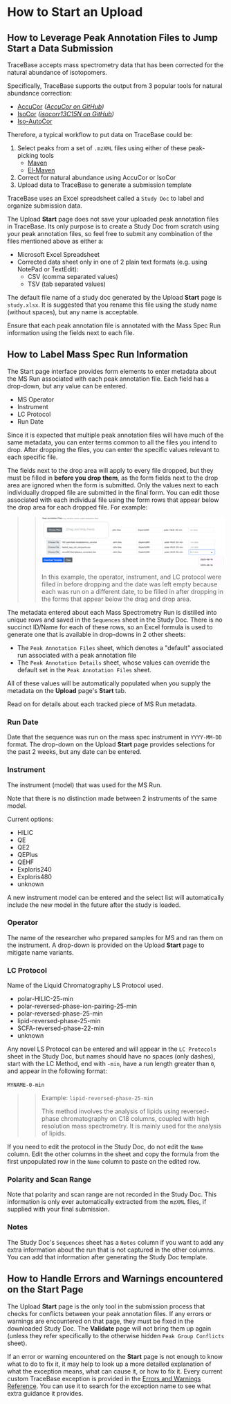 # How to Start an Upload

## How to Leverage Peak Annotation Files to Jump Start a Data Submission

TraceBase accepts mass spectrometry data that has been corrected for the natural abundance of isotopomers.

Specifically, TraceBase supports the output from 3 popular tools for natural abundance correction:

* [AccuCor](https://doi.org/10.1021/acs.analchem.7b00396) _([AccuCor on GitHub](https://github.com/lparsons/accucor))_
* [IsoCor](https://doi.org/10.1093/bioinformatics/btz209) _([isocorr13C15N on GitHub](https://github.com/xxing9703/isocorr13C15N))_
* [Iso-AutoCor](https://github.com/xxing9703/Iso-Autocorr)

Therefore, a typical workflow to put data on TraceBase could be:

<!-- markdownlint-disable MD007 -->
1. Select peaks from a set of `.mzXML` files using either of these peak-picking tools
    * [Maven](http://maven.princeton.edu/index.php)
    * [El-Maven](https://www.elucidata.io/el-maven)
2. Correct for natural abundance using AccuCor or IsoCor
3. Upload data to TraceBase to generate a submission template
<!-- markdownlint-enable MD007 -->

TraceBase uses an Excel spreadsheet called a `Study Doc` to label and organize submission data.

The Upload **Start** page does not save your uploaded peak annotation files in TraceBase.  Its only purpose is to create
a Study Doc from scratch using your peak annotation files, so feel free to submit any combination of the files mentioned
above as either a:

<!-- markdownlint-disable MD007 -->
* Microsoft Excel Spreadsheet
* Corrected data sheet only in one of 2 plain text formats (e.g. using NotePad or TextEdit):
    * CSV (comma separated values)
    * TSV (tab separated values)
<!-- markdownlint-enable MD007 -->

<!-- textlint-disable terminology -->
The default file name of a study doc generated by the Upload **Start** page is `study.xlsx`.  It is suggested that you
rename this file using the study name (without spaces), but any name is acceptable.
<!-- textlint-enable terminology -->

Ensure that each peak annotation file is annotated with the Mass Spec Run information using the fields next to each
file.

## How to Label Mass Spec Run Information

The Start page interface provides form elements to enter metadata about the MS Run associated with each peak annotation
file.  Each field has a drop-down, but any value can be entered.

* MS Operator
* Instrument
* LC Protocol
* Run Date

Since it is expected that multiple peak annotation files will have much of the same metadata, you can enter terms common
to all the files you intend to drop.  After dropping the files, you can enter the specific values relevant to each
specific file.

The fields next to the drop area will apply to every file dropped, but they must be filled in **before you drop them**,
as the form fields next to the drop area are ignored when the form is submitted.  Only the values next to each
individually dropped file are submitted in the final form.  You can edit those associated with each individual file
using the form rows that appear below the drop area for each dropped file.  For example:

>> ![peak annot drop example](../../Attachments/drag_annots_forms.png)
>>
>> In this example, the operator, instrument, and LC protocol were filled in before dropping and the date was left empty
>> because each was run on a different date, to be filled in after dropping in the forms that appear below the drag and
>> drop area.

The metadata entered about each Mass Spectrometry Run is distilled into unique rows and saved in the `Sequences` sheet
in the Study Doc.  There is no succinct ID/Name for each of these rows, so an Excel formula is used to generate one that
is available in drop-downs in 2 other sheets:

* The `Peak Annotation Files` sheet, which denotes a "default" associated run associated with a peak annotation file
* The `Peak Annotation Details` sheet, whose values can override the default set in the `Peak Annotation Files` sheet.

All of these values will be automatically populated when you supply the metadata on the **Upload** page's **Start** tab.

Read on for details about each tracked piece of MS Run metadata.

### Run Date

Date that the sequence was run on the mass spec instrument in `YYYY-MM-DD` format.  The drop-down on the Upload
**Start** page provides selections for the past 2 weeks, but any date can be entered.

### Instrument

The instrument (model) that was used for the MS Run.

Note that there is no distinction made between 2 instruments of the same model.

Current options:

* HILIC
* QE
* QE2
* QEPlus
* QEHF
* Exploris240
* Exploris480
* unknown

A new instrument model can be entered and the select list will automatically include the new model in the future after
the study is loaded.

### Operator

The name of the researcher who prepared samples for MS and ran them on the instrument.  A drop-down is provided on the
Upload **Start** page to mitigate name variants.

### LC Protocol

Name of the Liquid Chromatography LS Protocol used.

* polar-HILIC-25-min
* polar-reversed-phase-ion-pairing-25-min
* polar-reversed-phase-25-min
* lipid-reversed-phase-25-min
* SCFA-reversed-phase-22-min
* unknown

Any novel LS Protocol can be entered and will appear in the `LC Protocols` sheet in the Study Doc, but names should have
no spaces (only dashes), start with the LC Method, end with `-min`, have a run length greater than `0`, and appear in
the following format:

`MYNAME-0-min`

>> Example: `lipid-reversed-phase-25-min`
>>
>> This method involves the analysis of lipids using reversed-phase chromatography on C18 columns, coupled with high
>> resolution mass spectrometry.  It is mainly used for the analysis of lipids.

If you need to edit the protocol in the Study Doc, do not edit the `Name` column.  Edit the other columns in the sheet
and copy the formula from the first unpopulated row in the `Name` column to paste on the edited row.

### Polarity and Scan Range

Note that polarity and scan range are not recorded in the Study Doc.  This information is only ever automatically
extracted from the `mzXML` files, if supplied with your final submission.

### Notes

The Study Doc's `Sequences` sheet has a `Notes` column if you want to add any extra information about the run that is
not captured in the other columns.  You can add that information after generating the Study Doc template.

## How to Handle Errors and Warnings encountered on the Start Page

The Upload **Start** page is the only tool in the submission process that checks for conflicts between your peak
annotation files.  If any errors or warnings are encountered on that page, they must be fixed in the downloaded Study
Doc.  The **Validate** page will not bring them up again (unless they refer specifically to the otherwise hidden `Peak
Group Conflicts` sheet).

If an error or warning encountered on the **Start** page is not enough to know what to do to fix it, it may help to look
up a more detailed explanation of what the exception means, what can cause it, or how to fix it.  Every current custom
TraceBase exception is provided in the [Errors and Warnings Reference](../Errors%20and%20Warnings%20Reference.md).  You
can use it to search for the exception name to see what extra guidance it provides.
